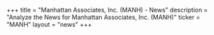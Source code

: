 +++
title = "Manhattan Associates, Inc. (MANH) - News"
description = "Analyze the News for Manhattan Associates, Inc. (MANH)"
ticker = "MANH"
layout = "news"
+++

